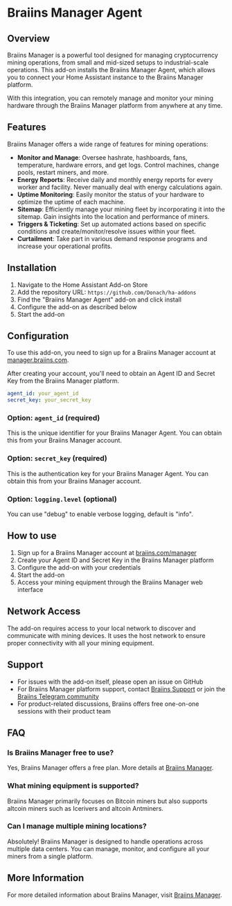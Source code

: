 # Braiins Manager Agent

## Overview

Braiins Manager is a powerful tool designed for managing cryptocurrency mining operations, from small and mid-sized setups to industrial-scale operations. This add-on installs the Braiins Manager Agent, which allows you to connect your Home Assistant instance to the Braiins Manager platform.

With this integration, you can remotely manage and monitor your mining hardware through the Braiins Manager platform from anywhere at any time.

## Features

Braiins Manager offers a wide range of features for mining operations:

- **Monitor and Manage**: Oversee hashrate, hashboards, fans, temperature, hardware errors, and get logs. Control machines, change pools, restart miners, and more.
- **Energy Reports**: Receive daily and monthly energy reports for every worker and facility. Never manually deal with energy calculations again.
- **Uptime Monitoring**: Easily monitor the status of your hardware to optimize the uptime of each machine.
- **Sitemap**: Efficiently manage your mining fleet by incorporating it into the sitemap. Gain insights into the location and performance of miners.
- **Triggers & Ticketing**: Set up automated actions based on specific conditions and create/monitor/resolve issues within your fleet.
- **Curtailment**: Take part in various demand response programs and increase your operational profits.

## Installation

1. Navigate to the Home Assistant Add-on Store
2. Add the repository URL: `https://github.com/Donach/ha-addons`
3. Find the "Braiins Manager Agent" add-on and click install
4. Configure the add-on as described below
5. Start the add-on

## Configuration

To use this add-on, you need to sign up for a Braiins Manager account at [manager.braiins.com](https://manager.braiins.com).

After creating your account, you'll need to obtain an Agent ID and Secret Key from the Braiins Manager platform.

```yaml
agent_id: your_agent_id
secret_key: your_secret_key
```

### Option: `agent_id` (required)

This is the unique identifier for your Braiins Manager Agent. You can obtain this from your Braiins Manager account.

### Option: `secret_key` (required)

This is the authentication key for your Braiins Manager Agent. You can obtain this from your Braiins Manager account.

### Option: `logging.level` (optional)

You can use "debug" to enable verbose logging, default is "info".

## How to use

1. Sign up for a Braiins Manager account at [braiins.com/manager](https://braiins.com/manager)
2. Create your Agent ID and Secret Key in the Braiins Manager platform
3. Configure the add-on with your credentials
4. Start the add-on
5. Access your mining equipment through the Braiins Manager web interface

## Network Access

The add-on requires access to your local network to discover and communicate with mining devices. It uses the host network to ensure proper connectivity with all your mining equipment.

## Support

- For issues with the add-on itself, please open an issue on GitHub
- For Braiins Manager platform support, contact [Braiins Support](https://help.braiins.com/en/support/tickets/new) or join the [Braiins Telegram community](https://t.me/BraiinsOS)
- For product-related discussions, Braiins offers free one-on-one sessions with their product team

## FAQ

### Is Braiins Manager free to use?

Yes, Braiins Manager offers a free plan. More details at [Braiins Manager](https://braiins.com/manager).

### What mining equipment is supported?

Braiins Manager primarily focuses on Bitcoin miners but also supports altcoin miners such as Icerivers and altcoin Antminers.

### Can I manage multiple mining locations?

Absolutely! Braiins Manager is designed to handle operations across multiple data centers. You can manage, monitor, and configure all your miners from a single platform.

## More Information

For more detailed information about Braiins Manager, visit [Braiins Manager](https://braiins.com/manager).

